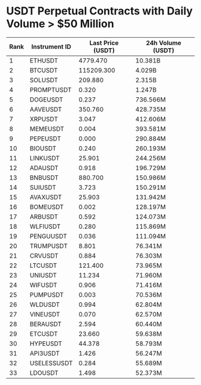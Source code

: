 # USDT Perpetual Contracts with Daily Volume > $50 Million

| Rank | Instrument ID | Last Price (USDT) | 24h Volume (USDT) |
|------|---------------|-------------------|-------------------|
| 1 | ETHUSDT | 4779.470 | 10.381B |
| 2 | BTCUSDT | 115209.300 | 4.029B |
| 3 | SOLUSDT | 209.880 | 2.315B |
| 4 | PROMPTUSDT | 0.320 | 1.247B |
| 5 | DOGEUSDT | 0.237 | 736.566M |
| 6 | AAVEUSDT | 350.760 | 428.735M |
| 7 | XRPUSDT | 3.047 | 412.606M |
| 8 | MEMEUSDT | 0.004 | 393.581M |
| 9 | PEPEUSDT | 0.000 | 290.884M |
| 10 | BIOUSDT | 0.240 | 260.193M |
| 11 | LINKUSDT | 25.901 | 244.256M |
| 12 | ADAUSDT | 0.918 | 196.729M |
| 13 | BNBUSDT | 880.700 | 150.986M |
| 14 | SUIUSDT | 3.723 | 150.291M |
| 15 | AVAXUSDT | 25.903 | 131.942M |
| 16 | BOMEUSDT | 0.002 | 128.197M |
| 17 | ARBUSDT | 0.592 | 124.073M |
| 18 | WLFIUSDT | 0.280 | 115.869M |
| 19 | PENGUUSDT | 0.036 | 111.094M |
| 20 | TRUMPUSDT | 8.801 | 76.341M |
| 21 | CRVUSDT | 0.884 | 76.303M |
| 22 | LTCUSDT | 121.400 | 73.965M |
| 23 | UNIUSDT | 11.234 | 71.960M |
| 24 | WIFUSDT | 0.906 | 71.416M |
| 25 | PUMPUSDT | 0.003 | 70.536M |
| 26 | WLDUSDT | 0.994 | 62.804M |
| 27 | VINEUSDT | 0.070 | 62.570M |
| 28 | BERAUSDT | 2.594 | 60.440M |
| 29 | ETCUSDT | 23.660 | 59.638M |
| 30 | HYPEUSDT | 44.378 | 58.793M |
| 31 | API3USDT | 1.426 | 56.247M |
| 32 | USELESSUSDT | 0.284 | 55.689M |
| 33 | LDOUSDT | 1.498 | 52.373M |
